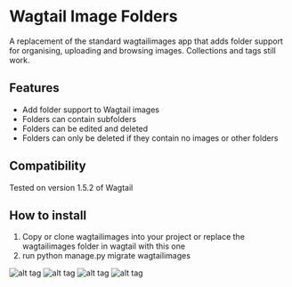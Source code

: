 # Wagtail Image Folders

A replacement of the standard wagtailimages app that adds folder support for organising, uploading and browsing images. Collections and tags still work.

## Features

 - Add folder support to Wagtail images
 - Folders can contain subfolders
 - Folders can be edited and deleted
 - Folders can only be deleted if they contain no images or other folders

## Compatibility

Tested on version 1.5.2 of Wagtail

## How to install

1. Copy or clone wagtailimages into your project or replace the wagtailimages folder in wagtail with this one
2. run python manage.py migrate wagtailimages

![alt tag](https://raw.githubusercontent.com/anteatersa/Wagtail-Image-Folders/master/screenshots/img-01.png)
![alt tag](https://raw.githubusercontent.com/anteatersa/Wagtail-Image-Folders/master/screenshots/img-02.png)
![alt tag](https://raw.githubusercontent.com/anteatersa/Wagtail-Image-Folders/master/screenshots/img-03.png)
![alt tag](https://raw.githubusercontent.com/anteatersa/Wagtail-Image-Folders/master/screenshots/img-04.png)
